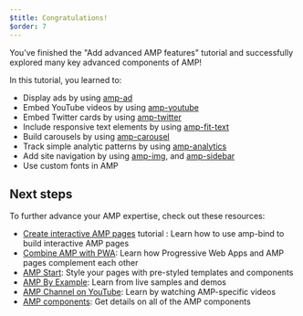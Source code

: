 ```yaml
---
$title: Congratulations!
$order: 7
---
```


You’ve finished the "Add advanced AMP features" tutorial and successfully explored many key advanced components of AMP!

In this tutorial, you learned to:

- Display ads by using [amp-ad](/docs/reference/components/amp-ad.html)
- Embed YouTube videos by using [amp-youtube](/docs/reference/components/amp-youtube.html)
- Embed Twitter cards by using [amp-twitter](/docs/reference/components/amp-twitter.html)
- Include responsive text elements by using [amp-fit-text](/docs/reference/components/amp-fit-text.html)
- Build carousels by using [amp-carousel](/docs/reference/components/amp-carousel.html)
- Track simple analytic patterns by using [amp-analytics](/docs/reference/components/amp-analytics.html)
- Add site navigation by using [amp-img](/docs/reference/components/amp-img.html), and [amp-sidebar](/docs/reference/components/amp-sidebar.html)
- Use custom fonts in AMP



## Next steps

To further advance your AMP expertise, check out these resources:

- [Create interactive AMP pages](/docs/tutorials/interactivity.html) tutorial : Learn how to use amp-bind to build interactive AMP pages
- [Combine AMP with PWA](/docs/guides/pwa-amp.html): Learn how Progressive Web Apps and AMP pages complement each other
- [AMP Start](https://www.ampstart.com/): Style your pages with pre-styled templates and components
- [AMP By Example](https://ampbyexample.com/): Learn from live samples and demos
- [AMP Channel on YouTube](https://www.youtube.com/channel/UCXPBsjgKKG2HqsKBhWA4uQw): Learn by watching AMP-specific videos
- [AMP components](https://www.ampproject.org/docs/reference/components): Get details on all of the AMP components
